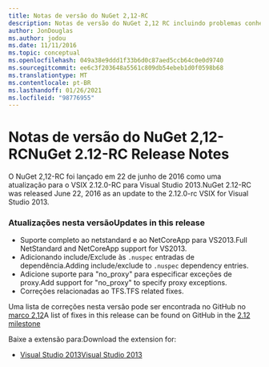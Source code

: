 ```yaml
---
title: Notas de versão do NuGet 2,12-RC
description: Notas de versão do NuGet 2,12 RC incluindo problemas conhecidos, correções de bugs, recursos adicionados e DCRs.
author: JonDouglas
ms.author: jodou
ms.date: 11/11/2016
ms.topic: conceptual
ms.openlocfilehash: 049a38e9ddd1f33b6d0c87aed5ccb64c0e0d9740
ms.sourcegitcommit: ee6c3f203648a5561c809db54ebeb1d0f0598b68
ms.translationtype: MT
ms.contentlocale: pt-BR
ms.lasthandoff: 01/26/2021
ms.locfileid: "98776955"
---
```

# <a name="nuget-212-rc-release-notes"></a><span data-ttu-id="ae5ea-103">Notas de versão do NuGet 2,12-RC</span><span class="sxs-lookup"><span data-stu-id="ae5ea-103">NuGet 2.12-RC Release Notes</span></span>

<span data-ttu-id="ae5ea-104">O NuGet 2,12-RC foi lançado em 22 de junho de 2016 como uma atualização para o VSIX 2.12.0-RC para Visual Studio 2013.</span><span class="sxs-lookup"><span data-stu-id="ae5ea-104">NuGet 2.12-RC was released June 22, 2016 as an update to the 2.12.0-rc VSIX for Visual Studio 2013.</span></span>

### <a name="updates-in-this-release"></a><span data-ttu-id="ae5ea-105">Atualizações nesta versão</span><span class="sxs-lookup"><span data-stu-id="ae5ea-105">Updates in this release</span></span>

* <span data-ttu-id="ae5ea-106">Suporte completo ao netstandard e ao NetCoreApp para VS2013.</span><span class="sxs-lookup"><span data-stu-id="ae5ea-106">Full NetStandard  and NetCoreApp support for VS2013.</span></span>
* <span data-ttu-id="ae5ea-107">Adicionando include/Exclude às `.nuspec` entradas de dependência.</span><span class="sxs-lookup"><span data-stu-id="ae5ea-107">Adding include/exclude to `.nuspec` dependency entries.</span></span>
* <span data-ttu-id="ae5ea-108">Adicione suporte para "no_proxy" para especificar exceções de proxy.</span><span class="sxs-lookup"><span data-stu-id="ae5ea-108">Add support for "no_proxy" to specify proxy exceptions.</span></span>
* <span data-ttu-id="ae5ea-109">Correções relacionadas ao TFS.</span><span class="sxs-lookup"><span data-stu-id="ae5ea-109">TFS related fixes.</span></span>

<span data-ttu-id="ae5ea-110">Uma lista de correções nesta versão pode ser encontrada no GitHub no [marco 2,12](https://github.com/NuGet/Home/issues?q=milestone%3A2.12+is%3Aclosed)</span><span class="sxs-lookup"><span data-stu-id="ae5ea-110">A list of fixes in this release can be found on GitHub in the [2.12 milestone](https://github.com/NuGet/Home/issues?q=milestone%3A2.12+is%3Aclosed)</span></span>

<span data-ttu-id="ae5ea-111">Baixe a extensão para:</span><span class="sxs-lookup"><span data-stu-id="ae5ea-111">Download the extension for:</span></span>

* [<span data-ttu-id="ae5ea-112">Visual Studio 2013</span><span class="sxs-lookup"><span data-stu-id="ae5ea-112">Visual Studio 2013</span></span>](https://dist.nuget.org/visualstudio-2013-vsix/v2.12.0-rc/NuGet.Tools.vsix)
